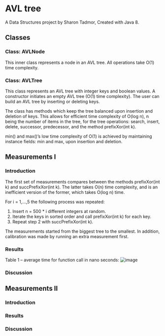 # AVL tree

A Data Structures project by Sharon Tadmor,
Created with Java 8.

## Classes
### Class: AVLNode
This inner class represents a node in an AVL tree. All operations take O(1) time complexity.

### Class: AVLTree
This class represents an AVL tree with integer keys and boolean values.
A constructor initiates an empty AVL tree (O(1) time complexity). The user can build an AVL tree by inserting or deleting keys.

The class has methods which keep the tree balanced upon insertion and deletion of keys. This allows for efficient time complexity of O(log ⁡n), n being the number of items in the tree, for the tree operations: search, insert, delete, successor, predecessor, and the method prefixXor(int k).

min() and max()’s low time complexity of O(1) is achieved by maintaining instance fields: min and max, upon insertion and deletion.

## Measurements I
### Introduction
The first set of measurements compares between the methods prefixXor(int k) and succPrefixXor(int k). The latter takes O(n) time complexity, and is an inefficient version of the former, which takes O(log⁡ n) time.

For i = 1,…,5 the following process was repeated:

1. Insert n = 500 * i different integers at random.
2. Iterate the keys in sorted order and call prefixXor(int k) for each key.
3. Repeat step 2 with succPrefixXor(int k).

The measurements started from the biggest tree to the smallest. In addition, calibration was made by running an extra measurement first.

### Results
Table 1 – average time for function call in nano seconds:
![image](https://user-images.githubusercontent.com/73187826/135727779-b33375d7-2780-42fe-bb98-9f16839045c0.png)

### Discussion

## Measurements II
### Introduction

### Results

### Discussion
